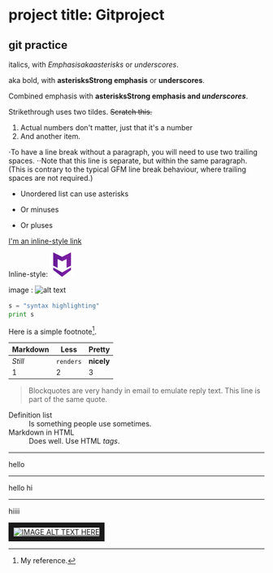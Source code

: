 # project title: Gitproject
## git practice 


 italics, with *Emphasisakaasterisks* or _underscores_.

aka bold, with **asterisksStrong emphasis** or __underscores__.

Combined emphasis with **asterisksStrong emphasis and _underscores_**.

Strikethrough uses two tildes. ~~Scratch this.~~



 1. Actual numbers don't matter, just that it's a number
 4. And another item.

⋅To have a line break without a paragraph, you will need to use two trailing spaces.
⋅⋅Note that this line is separate, but within the same paragraph.
(This is contrary to the typical GFM line break behaviour, where trailing spaces are not required.)

* Unordered list can use asterisks
- Or minuses
+ Or pluses

[I'm an inline-style link](https://www.google.com)

Inline-style: 
![alt text](https://github.com/adam-p/markdown-here/raw/master/src/common/images/icon48.png "Logo Title Text 1")

image :
![alt text](https://user-images.githubusercontent.com/131153707/232989764-fa3d34f4-2ba7-4fa9-b7f0-90e87ad32947.png)



```python
s = "syntax highlighting"
print s
```

Here is a simple footnote[^1].
[^1]: My reference.





Markdown | Less | Pretty
--- | --- | ---
*Still* | `renders` | **nicely**
1 | 2 | 3

> Blockquotes are very handy in email to emulate reply text.
> This line is part of the same quote.



<dl>
  <dt>Definition list</dt>
  <dd>Is something people use sometimes.</dd>

  <dt>Markdown in HTML</dt>
  <dd>Does well. Use HTML <em>tags</em>.</dd>
</dl>


---

hello

***

hello hi

___

hiiii



<a href="https://youtu.be/f49LJV1i-_w" target="_blank"><img src="https://user-images.githubusercontent.com/131153707/232989764-fa3d34f4-2ba7-4fa9-b7f0-90e87ad32947.png" 
alt="IMAGE ALT TEXT HERE" width="240" height="180" border="10" /></a>
